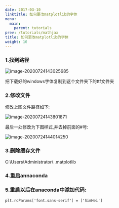 ```yaml
---
date: 2017-03-10
linktitle: 如何更改matplotlib的字体
menu:
  main:
    parent: tutorials
prev: /tutorials/mathjax
title: 如何更改matplotlib的字体
weight: 10
---
```


### 1.找到路径

![image-20200724143025685](https://img2.ibolee.com/git_blog/image-20200724143025685.png)

把下载好的windows字体复制到这个文件夹下的ttf文件夹

### 2.修改文件



修改上图文件路径如下:

![image-20200724143801871](https://img2.ibolee.com/git_blog/image-20200724143801871.png)

最后一处修改为下图样式,并去掉前面的#号:

![image-20200724144014250](https://img2.ibolee.com/git_blog/image-20200724144014250.png)



### 3.删除缓存文件

C:\Users\Administrator\ .matplotlib

  ### 4.重启annaconda

### 5.重启以后在anaconda中添加代码:

```
plt.rcParams['font.sans-serif'] = ['SimHei']
```

